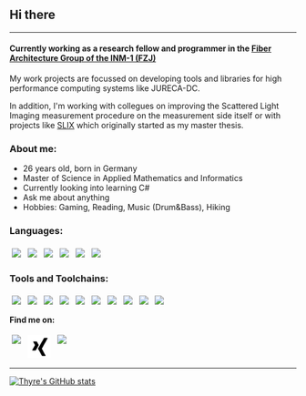 ## Hi there

---

#### Currently working as a research fellow and programmer in the [Fiber Architecture Group of the INM-1 (FZJ)](https://www.fz-juelich.de/en/inm/inm-1/research/fiber-architecture)

My work projects are focussed on developing tools and libraries for high performance computing systems like JURECA-DC. 

In addition, I'm working with collegues on improving the Scattered Light Imaging measurement procedure on the measurement side itself or with projects like [SLIX](https://www.github.com/3d-pli/SLIX) which originally started as my master thesis.

### About me:

- 26 years old, born in Germany
- Master of Science in Applied Mathematics and Informatics
- Currently looking into learning C#
- Ask me about anything
- Hobbies: Gaming, Reading, Music (Drum&Bass), Hiking

### Languages:
<p align="left">
<img src="https://cdn.jsdelivr.net/gh/devicons/devicon/icons/c/c-original.svg" height="40" style="vertical-align:top; margin:4px"/>
<img src="https://cdn.jsdelivr.net/gh/devicons/devicon/icons/cplusplus/cplusplus-original.svg" height="40" style="vertical-align:top; margin:4px"/>         
<img src="https://cdn.jsdelivr.net/gh/devicons/devicon/icons/qt/qt-original.svg" height="40" style="vertical-align:top; margin:4px"/>          
<img src="https://cdn.jsdelivr.net/gh/devicons/devicon/icons/python/python-original.svg" height="40" style="vertical-align:top; margin:4px"/>
<img src="https://cdn.jsdelivr.net/gh/devicons/devicon/icons/java/java-original.svg" height="40" style="vertical-align:top; margin:4px"/>
<img src="https://cdn.jsdelivr.net/gh/devicons/devicon/icons/swift/swift-original.svg" height="40" style="vertical-align:top; margin:4px"/>        
</p>

### Tools and Toolchains:
<p align="left">
<img src="https://cdn.jsdelivr.net/gh/devicons/devicon/icons/linux/linux-original.svg" height="40" style="vertical-align:top; margin:4px"/>
<img src="https://cdn.jsdelivr.net/gh/devicons/devicon/icons/windows8/windows8-original.svg" height="40" style="vertical-align:top; margin:4px"/>
<img src="https://cdn.jsdelivr.net/gh/devicons/devicon/icons/docker/docker-original.svg" height="40" style="vertical-align:top; margin:4px"/>
<img src="https://cdn.jsdelivr.net/gh/devicons/devicon/icons/vscode/vscode-original.svg" height="40" style="vertical-align:top; margin:4px"/>
<img src="https://cdn.jsdelivr.net/gh/devicons/devicon/icons/visualstudio/visualstudio-plain.svg" height="40" style="vertical-align:top; margin:4px"/>
<img src="https://cdn.jsdelivr.net/gh/devicons/devicon/icons/jetbrains/jetbrains-original.svg" height="40" style="vertical-align:top; margin:4px"/>
<img src="https://cdn.jsdelivr.net/gh/devicons/devicon/icons/bash/bash-original.svg" height="40" style="vertical-align:top; margin:4px"/>
<img src="https://cdn.jsdelivr.net/gh/devicons/devicon/icons/git/git-original.svg" height="40" style="vertical-align:top; margin:4px"/>
<img src="https://cdn.jsdelivr.net/gh/devicons/devicon/icons/cmake/cmake-original.svg" height="40" style="vertical-align:top; margin:4px"/>
<img src="https://cdn.jsdelivr.net/gh/devicons/devicon/icons/pytest/pytest-original-wordmark.svg" height="40" style="vertical-align:top; margin:4px"/>
</p>

**Find me on:**
<p align="left">
<a href=https://www.linkedin.com/in/jan-andr%C3%A9-reuter-160712191/><img src="https://cdn.jsdelivr.net/gh/devicons/devicon/icons/linkedin/linkedin-original.svg" height="40" style="vertical-align:top; margin:4px"/></a>
<a href=https://www.xing.com/profile/JanAndre_Reuter/><img src="https://github.com/Remix-Design/RemixIcon/blob/master/icons/Logos/xing-fill.svg" height="40" style="vertical-align:top; margin:4px"/></a>
<a href=https://orcid.org/0000-0002-1219-0310/><img src="https://upload.wikimedia.org/wikipedia/commons/0/06/ORCID_iD.svg" height="40" style="vertical-align:top; margin:4px"/></a>
</p>



---

[![Thyre's GitHub stats](https://github-readme-stats.vercel.app/api?username=Thyre&count_private=true)](https://github.com/anuraghazra/github-readme-stats)
